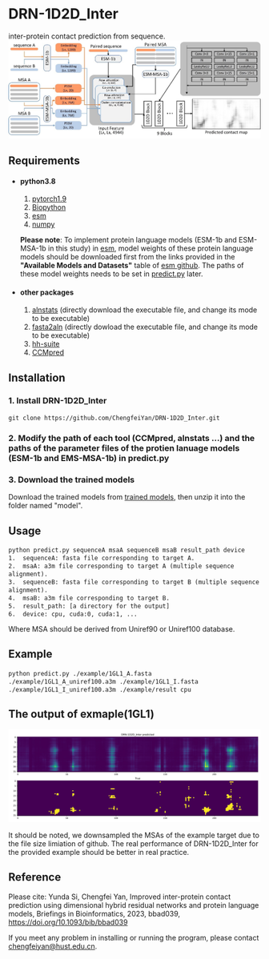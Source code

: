 # DRN-1D2D_Inter
inter-protein contact prediction from sequence.
![image](https://github.com/ChengfeiYan/DRN-1D2D_Inter/blob/main/data/main_fig.jpg)
## Requirements
- #### python3.8
  1. [pytorch1.9](https://pytorch.org/)  
  2. [Biopython](https://biopython.org/)
  3. [esm](https://github.com/facebookresearch/esm)
  4. [numpy](https://numpy.org/)
  
  **Please note**: To implement protein language models (ESM-1b and ESM-MSA-1b in this study) in [esm](https://github.com/facebookresearch/esm), model weights of these protein language models should be downloaded first from the links provided in the **"Available Models and Datasets"** table of [esm github](https://github.com/facebookresearch/esm). The paths of these model weights needs to be set in [predict.py](https://github.com/ChengfeiYan/DRN-1D2D_Inter/blob/main/predict.py#L33) later. 
- #### other packages
  1. [alnstats](https://github.com/psipred/metapsicov/tree/master/src/alnstats) (directly download the executable file, and change its mode to be executable)
  2. [fasta2aln](https://github.com/kad-ecoli/hhsuite2/blob/master/bin/fasta2aln) (directly dowload the executable file, and change its mode to be executable)
  3. [hh-suite](https://github.com/soedinglab/hh-suite)
  4. [CCMpred](https://github.com/soedinglab/CCMpred)

## Installation
### 1. Install DRN-1D2D_Inter
    git clone https://github.com/ChengfeiYan/DRN-1D2D_Inter.git
### 2. Modify the path of each tool (CCMpred, alnstats ...) and the paths of the parameter files of the protien lanuage models (ESM-1b and EMS-MSA-1b) in predict.py
  
### 3. Download the trained models
   Download the trained models from  [trained models](https://drive.google.com/file/d/1ICqJSNc01E2cGYhVj1IxzIkmnS-FMT2C/view?usp=sharing), then unzip it into the folder named "model".

## Usage
    python predict.py sequenceA msaA sequenceB msaB result_path device
    1.  sequenceA: fasta file corresponding to target A.
    2.  msaA: a3m file corresponding to target A (multiple sequence alignment).
    3.  sequenceB: fasta file corresponding to target B (multiple sequence alignment).
    4.  msaB: a3m file corresponding to target B.
    5.  result_path: [a directory for the output]
    6.  device: cpu, cuda:0, cuda:1, ...
    
   Where MSA should be derived from Uniref90 or Uniref100 database.

## Example
    python predict.py ./example/1GL1_A.fasta ./example/1GL1_A_uniref100.a3m ./example/1GL1_I.fasta ./example/1GL1_I_uniref100.a3m ./example/result cpu

## The output of exmaple(1GL1)
![image](https://github.com/ChengfeiYan/DRN-1D2D_Inter/blob/main/data/drn.jpg)

It should be noted, we downsampled the MSAs of the example target due to the file size limiation of github. The real performance of DRN-1D2D_Inter for the provided example should be better in real practice.
## Reference  
Please cite: Yunda Si, Chengfei Yan, Improved inter-protein contact prediction using dimensional hybrid residual networks and protein language models, Briefings in Bioinformatics, 2023, bbad039, https://doi.org/10.1093/bib/bbad039

If you meet any problem in installing or running the program, please contact chengfeiyan@hust.edu.cn.

